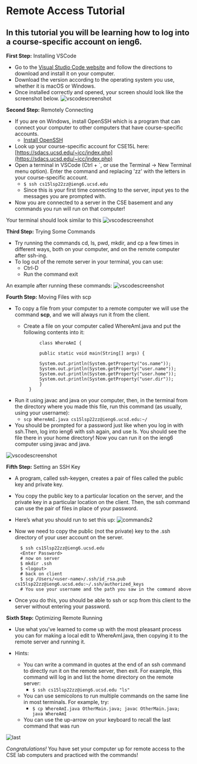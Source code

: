 # Remote Access Tutorial

## In this tutorial you will be learning how to log into a course-specific account on **ieng6**.

**First Step:** Installing VSCode

* Go to the [Visual Studio Code website](https://code.visualstudio.com) and follow the directions to download and install it on your computer.
* Download the version according to the operating system you use, whether it is macOS or Windows.
* Once installed correctly and opened, your screen should look like the screenshot below.
![vscodescreenshot](unnamed.png)

**Second Step:** Remotely Connecting
* If you are on Windows, install OpenSSH which is a program that can connect your computer to other computers that have course-specific accounts.
    * [Install OpenSSH](https://docs.microsoft.com/en-us/windows-server/administration/openssh/openssh_install_firstuse)
* Look up your course-specific account for CSE15L here: [https://sdacs.ucsd.edu/~icc/index.php](https://sdacs.ucsd.edu/~icc/index.php)
* Open a terminal in VSCode (Ctrl + `, or use the Terminal → New Terminal menu option). Enter the command and replacing 'zz' with the letters in your course-specific account.
    * `$ ssh cs15lsp22zz@ieng6.ucsd.edu`
    * Since this is your first time connecting to the server, input yes to the messages you are prompted with.
* Now you are connected to a server in the CSE basement and any commands you run will run on that computer!

Your terminal should look similar to this
![vscodescreenshot](remote.png)

**Third Step:** Trying Some Commands
* Try running the commands cd, ls, pwd, mkdir, and cp a few times in different ways, both on your computer, and on the remote computer after ssh-ing.
* To log out of the remote server in your terminal, you can use:
    * Ctrl-D
    * Run the command exit

An example after running these commands:
![vscodescreenshot](commands.png)

**Fourth Step:** Moving Files with scp
*  To copy a file from your computer to a remote computer we will use the command **scp**, and we will always run it from the client.
    * Create a file on your computer called WhereAmI.java and put the following contents into it:
                
                class WhereAmI {

                public static void main(String[] args) {

                System.out.println(System.getProperty("os.name"));
                System.out.println(System.getProperty("user.name"));
                System.out.println(System.getProperty("user.home"));
                System.out.println(System.getProperty("user.dir"));
                }
            }

* Run it using javac and java on your computer, then, in the terminal from the directory where you made this file, run this command (as usually, using your username):
    * `scp WhereAmI.java cs15lsp22zz@ieng6.ucsd.edu:~/`
* You should be prompted for a password just like when you log in with ssh.Then, log into ieng6 with ssh again, and use ls. You should see the file there in your home directory! Now you can run it on the ieng6 computer using javac and java.

![vscodescreenshot](copying.png)

**Fifth Step:** Setting an SSH Key
* A program, called ssh-keygen, creates a pair of files called the public key and private key.
* You copy the public key to a particular location on the server, and the private key in a particular location on the client. Then, the ssh command can use the pair of files in place of your password.
* Here’s what you should run to set this up:
![commands2](commands2.PNG)


* Now we need to copy the public (not the private) key to the .ssh directory of your user account on the server.

        $ ssh cs15lsp22zz@ieng6.ucsd.edu
        <Enter Password>
        # now on server
        $ mkdir .ssh
        $ <logout>
        # back on client
        $ scp /Users/<user-name>/.ssh/id_rsa.pub cs15lsp22zz@ieng6.ucsd.edu:~/.ssh/authorized_keys
        # You use your username and the path you saw in the command above


* Once you do this, you should be able to ssh or scp from this client to the server without entering your password.

**Sixth Step:** Optimizing Remote Running
* Use what you’ve learned to come up with the most pleasant process you can for making a local edit to WhereAmI.java, then copying it to the remote server and running it.

* Hints:
    * You can write a command in quotes at the end of an ssh command to directly run it on the remote server, then exit. For example, this command will log in and list the home directory on the remote server:
        * `$ ssh cs15lsp22zz@ieng6.ucsd.edu "ls"`
    * You can use semicolons to run multiple commands on the same line in most terminals. For example, try:
        * `$ cp WhereAmI.java OtherMain.java; javac OtherMain.java; java WhereAmI`
    * You can use the up-arrow on your keyboard to recall the last command that was run

![last](last.png)

*Congratulations!* You have set your computer up for remote access to the CSE lab computers and practiced with the commands!